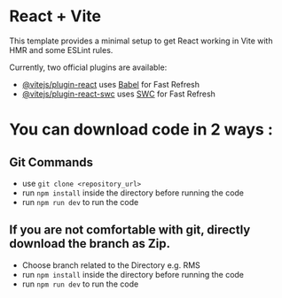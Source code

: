 # React + Vite

This template provides a minimal setup to get React working in Vite with HMR and some ESLint rules.

Currently, two official plugins are available:

- [@vitejs/plugin-react](https://github.com/vitejs/vite-plugin-react/blob/main/packages/plugin-react/README.md) uses [Babel](https://babeljs.io/) for Fast Refresh
- [@vitejs/plugin-react-swc](https://github.com/vitejs/vite-plugin-react-swc) uses [SWC](https://swc.rs/) for Fast Refresh

# You can download code in 2 ways :
## Git Commands
- use ```git clone <repository_url>```
- run ```npm install``` inside the directory before running the code
- run ```npm run dev``` to run the code

## If you are not comfortable with git, directly download the branch as Zip.
- Choose branch related to the Directory e.g. RMS
- run ```npm install``` inside the directory before running the code
- run ```npm run dev``` to run the code
